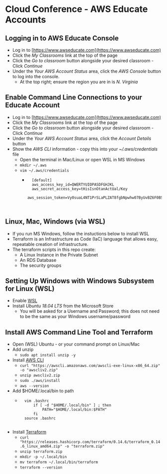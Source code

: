 # Cloud Conference - AWS Educate Accounts


## Logging in to AWS Educate Console

- Log in to [https://www.awseducate.com](https://www.awseducate.com)
- Click the *My Classrooms* link at the top of the page
- Click the *Go to classroom* button alongside your desired classroom - Click *Continue*
- Under the *Your AWS Account Status* area, click the *AWS Console* button to log into the console.
    - At the top right; ensure the region you are in is *N. Virginia*


## Enable Command Line Connections to your Educate Account

- Log in to [https://www.awseducate.com](https://www.awseducate.com)
- Click the *My Classrooms* link at the top of the page
- Click the *Go to classroom* button alongside your desired classroom - Click *Continue*
- Under the *Your AWS Account Status* area, click the *Account Details* button
- Show the *AWS CLI* information - copy this into your *~/.aws/credentials* file
    - Open the terminal in Mac/Linux or open WSL in MS Windows 
    - ```mkdir ~/.aws```
    - ```vim ~/.aws/credentials```
        - ```
            [default]
            aws_access_key_id=QWERTYUIOPASDFGHJKL
            aws_secret_access_key=tHisIsnOtanActUal/Key
            aws_session_token=Vy0suaL4NT1PrSLaPLZAT8fgbNpwhw07ByUvBZ6F0BSITkbUyrIOFUdQu6HDYVhskoQt4OGvTzi0PdLQwvI8FNnMrkESlFxeLSxVy0suaL4NT1PrSLaPLZAT8fgbNpwhw07ByUvBZ6F0BSITkbUyrIOFUdQu6HDYVhskoQt4OGvTzi0PdLQwvI8FNnMrkESlFxeLSxVy0suaL4NT1PrSLaPLZAT8fgbNpwhw07ByUvBZ6F0BSITkbUyrIOFUdQu6HDYVhskoQt4OGvTzi0PdLQwvI8FNnMrkESlFxeLSx
        ```


## Linux, Mac, Windows (via WSL)

- If you run MS Windows, follow the instuctions below to install WSL
- Terraform is an Infrastructure as Code (IaC) language that allows easy, repeatable creation of infrastructure.
- The terraform scripts in this repo create:
    - A Linux Instance in the Private Subnet
    - An RDS Database
    - The security groups

## Setting Up Windows with Windows Subsystem for Linux (WSL)

- Enable [WSL](https://docs.microsoft.com/en-us/windows/wsl/install-win10)
- Install *Ubuntu 18.04 LTS* from the Microsoft Store
    - You will be asked for a Username and Password; this does not need to be the same as your Windows username/password

## Install AWS Command Line Tool and Terraform

- Open (WSL) Ubuntu - or your command prompt on Linux/Mac
- Add unzip
    - ```sudo apt install unzip -y```
- Install [AWS CLI](https://docs.aws.amazon.com/cli/latest/userguide/install-cliv2-linux.html)
    - ```curl "https://awscli.amazonaws.com/awscli-exe-linux-x86_64.zip" -o "awscliv2.zip"```
    - ```unzip awscliv2.zip```
    - ```sudo ./aws/install```
    - ```aws --version```
- Add $HOME/.local/bin to path
    - ```
        vim .bashrc
            if [ -d "$HOME/.local/bin" ] ; then
                PATH="$HOME/.local/bin:$PATH"
            fi
        source .bashrc
    ```
- Install [Terraform](https://www.terraform.io/downloads.html)
    - ```curl "https://releases.hashicorp.com/terraform/0.14.6/terraform_0.14.6_linux_amd64.zip" -o "terraform.zip"```
    - ```unzip terraform.zip```
    - ```mkdir -p ~/.local/bin```
    - ```mv terraform ~/.local/bin/terraform```
    - ```terraform --version```
